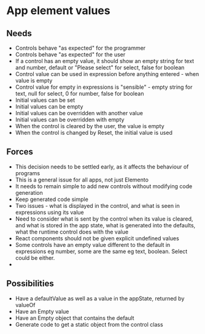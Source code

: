 App element values
==================

Needs
-----
- Controls behave "as expected" for the programmer
- Controls behave "as expected" for the user
- If a control has an empty value, it should show an empty string for text and number, default or "Please select" for select, false for boolean
- Control value can be used in expression before anything entered - when value is empty
- Control value for empty in expressions is "sensible" - empty string for text, null for select, 0 for number, false for boolean
- Initial values can be set
- Initial values can be empty
- Initial values can be overridden with another value
- Initial values can be overridden with empty
- When the control is cleared by the user, the value is empty
- When the control is changed by Reset, the initial value is used


Forces
------
- This decision needs to be settled early, as it affects the behaviour of programs
- This is a general issue for all apps, not just Elemento
- It needs to remain simple to add new controls without modifying code generation
- Keep generated code simple
- Two issues - what is displayed in the control, and what is seen in expressions using its value
- Need to consider what is sent by the control when its value is cleared, and what is stored in the app state, what is generated into the defaults, what the runtime control does with the value
- React components should not be given explicit undefined values
- Some controls have an empty value different to the default in expressions eg number, some are the same eg text, boolean.  Select could be either.
- 


Possibilities
-------------
- Have a defaultValue as well as a value in the appState, returned by valueOf
- Have an Empty value
- Have an Empty object that contains the default
- Generate code to get a static object from the control class


